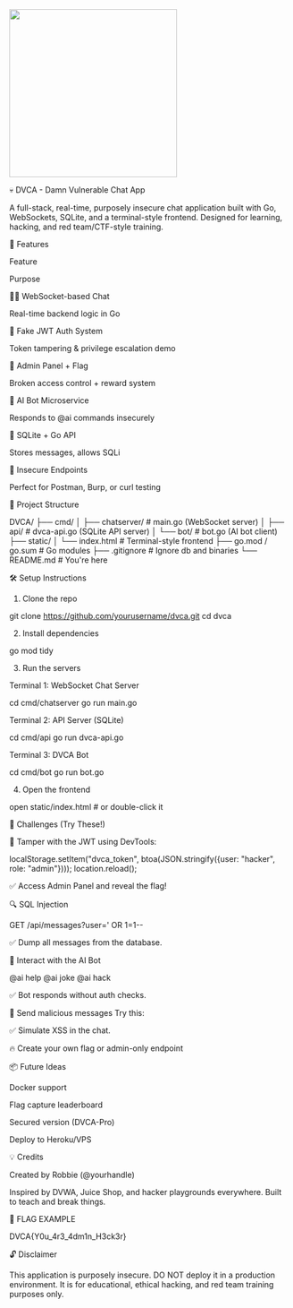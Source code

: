 <img src="assets/dvca-logo.png" width="300" />

💀 DVCA - Damn Vulnerable Chat App

A full-stack, real-time, purposely insecure chat application built with Go, WebSockets, SQLite, and a terminal-style frontend. Designed for learning, hacking, and red team/CTF-style training.

🚀 Features

Feature

Purpose

🧑‍💻 WebSocket-based Chat

Real-time backend logic in Go

🧠 Fake JWT Auth System

Token tampering & privilege escalation demo

🛑 Admin Panel + Flag

Broken access control + reward system

🤖 AI Bot Microservice

Responds to @ai commands insecurely

💾 SQLite + Go API

Stores messages, allows SQLi

🧪 Insecure Endpoints

Perfect for Postman, Burp, or curl testing

📂 Project Structure

DVCA/
├── cmd/
│   ├── chatserver/        # main.go (WebSocket server)
│   ├── api/               # dvca-api.go (SQLite API server)
│   └── bot/               # bot.go (AI bot client)
├── static/
│   └── index.html         # Terminal-style frontend
├── go.mod / go.sum        # Go modules
├── .gitignore             # Ignore db and binaries
└── README.md              # You're here

🛠️ Setup Instructions

1. Clone the repo

git clone https://github.com/yourusername/dvca.git
cd dvca

2. Install dependencies

go mod tidy

3. Run the servers

Terminal 1: WebSocket Chat Server

cd cmd/chatserver
go run main.go

Terminal 2: API Server (SQLite)

cd cmd/api
go run dvca-api.go

Terminal 3: DVCA Bot

cd cmd/bot
go run bot.go

4. Open the frontend

open static/index.html  # or double-click it

🎯 Challenges (Try These!)

🧪 Tamper with the JWT using DevTools:

localStorage.setItem("dvca_token", btoa(JSON.stringify({user: "hacker", role: "admin"})));
location.reload();

✅ Access Admin Panel and reveal the flag!

🔍 SQL Injection

GET /api/messages?user=' OR 1=1--

✅ Dump all messages from the database.

🧠 Interact with the AI Bot

@ai help
@ai joke
@ai hack

✅ Bot responds without auth checks.

💬 Send malicious messages
Try this:

<script>alert(document.cookie)</script>

✅ Simulate XSS in the chat.

🔥 Create your own flag or admin-only endpoint

📦 Future Ideas

Docker support

Flag capture leaderboard

Secured version (DVCA-Pro)

Deploy to Heroku/VPS

💡 Credits

Created by Robbie (@yourhandle)

Inspired by DVWA, Juice Shop, and hacker playgrounds everywhere. Built to teach and break things.

🏁 FLAG EXAMPLE

DVCA{Y0u_4r3_4dm1n_H3ck3r}

🔓 Disclaimer

This application is purposely insecure. DO NOT deploy it in a production environment. It is for educational, ethical hacking, and red team training purposes only.

